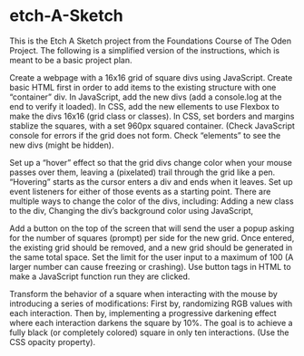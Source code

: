 # etch-A-Sketch
This is the Etch A Sketch project from the Foundations Course of The Oden Project.
The following is a simplified version of the instructions, which is meant to be a basic project plan.

Create a webpage with a 16x16 grid of square divs using JavaScript.
    Create basic HTML first in order to add items to the existing structure with one “container” div. 
    In JavaScript, add  the new divs  (add a console.log at the end to verify it loaded).
    In CSS, add the new ellements to use Flexbox to make the divs 16x16 (grid class or classes). 
    In CSS, set borders and margins stablize the squares, with a set 960px squared container.
    (Check JavaScript console for errors if the grid does not form. Check “elements” to see the new divs (might be hidden).

Set up a “hover” effect so that the grid divs change color when your mouse passes over them, leaving a (pixelated) trail through the grid like a pen.
    “Hovering” starts as the cursor enters a div and ends when it leaves. Set up event listeners for either of those events as a starting point. There are multiple ways to change the color of the divs, including: Adding a new class to the div, Changing the div’s background color using JavaScript, 
    
Add a button on the top of the screen that will send the user a popup asking for the number of squares (prompt) per side for the new grid. Once entered, the existing grid should be removed, and a new grid should be generated in the same total space.
    Set the limit for the user input to a maximum of 100 (A larger number can cause freezing or crashing).
    Use button tags in HTML to make a JavaScript function run they are clicked.

Transform the behavior of a square when interacting with the mouse by introducing a series of modifications:
    First by, randomizing RGB values with each interaction.
    Then by, implementing a progressive darkening effect where each interaction darkens the square by 10%. The goal is to achieve a fully black (or completely colored) square in only ten interactions. (Use the CSS opacity property).